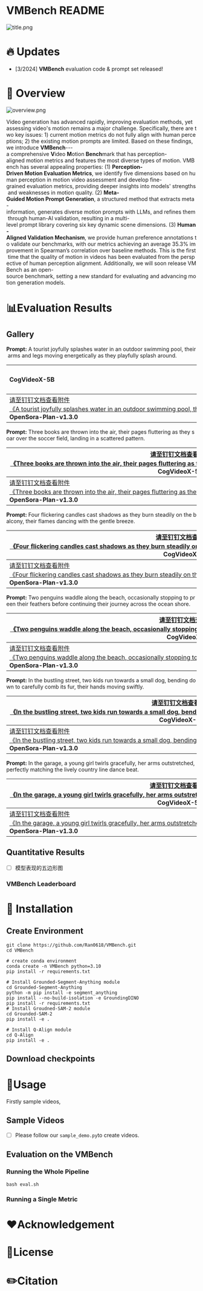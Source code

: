# VMBench README

![title.png](https://alidocs.oss-cn-zhangjiakou.aliyuncs.com/res/4j6OJMJEg6rjq3p8/img/666040a8-4ec1-474f-840e-f039539d7d08.png)

# 🔥 Updates

*   \[3/2024\] **VMBench** evaluation code & prompt set released!
    

# 📣 Overview

![overview.png](https://alidocs.oss-cn-zhangjiakou.aliyuncs.com/res/4j6OJMJEg6rjq3p8/img/27919c5f-fcea-4f50-8ed8-835ede58b392.png)

Video generation has advanced rapidly, improving evaluation methods, yet assessing video's motion remains a major challenge. Specifically, there are two key issues: 1) current motion metrics do not fully align with human perceptions; 2) the existing motion prompts are limited. Based on these findings, we introduce **VMBench**\---a comprehensive **V**ideo **M**otion **Bench**mark that has perception-aligned motion metrics and features the most diverse types of motion. VMBench has several appealing properties: (1) **Perception-Driven Motion Evaluation Metrics**, we identify five dimensions based on human perception in motion video assessment and develop fine-grained evaluation metrics, providing deeper insights into models' strengths and weaknesses in motion quality. (2) **Meta-Guided Motion Prompt Generation**, a structured method that extracts meta-information, generates diverse motion prompts with LLMs, and refines them through human-AI validation, resulting in a multi-level prompt library covering six key dynamic scene dimensions. (3) **Human-Aligned Validation Mechanism**, we provide human preference annotations to validate our benchmarks, with our metrics achieving an average 35.3\% improvement in Spearman’s correlation over baseline methods. This is the first time that the quality of motion in videos has been evaluated from the perspective of human perception alignment. Additionally, we will soon release VMBench as an open-source benchmark, setting a new standard for evaluating and advancing motion generation models.

# 📊Evaluation Results

## Gallery

**Prompt:** A tourist joyfully splashes water in an outdoor swimming pool, their arms and legs moving energetically as they playfully splash around.

| **CogVideoX-5B**                                             | [请至钉钉文档查看附件《A tourist joyfully splashes water in an outdoor swimming pool, their arms and legs moving energetica\_hunyuan.mp4》](https://alidocs.dingtalk.com/i/nodes/dQPGYqjpJYZnRbNYCEBn05lR8akx1Z5N?cid=64177395982&corpId=dingd8e1123006514592&iframeQuery=anchorId%3DX02m7lj7736rnh8mlzz51&utm_medium=im_card&utm_scene=person_space&utm_source=im) **HunyuanVideo** | [请至钉钉文档查看附件《A tourist joyfully splashes water in an outdoor swimming pool, their arms and legs moving energetica\_mochi.mp4》](https://alidocs.dingtalk.com/i/nodes/dQPGYqjpJYZnRbNYCEBn05lR8akx1Z5N?cid=64177395982&corpId=dingd8e1123006514592&iframeQuery=anchorId%3DX02m7lj7e37zf12f8eptb&utm_medium=im_card&utm_scene=person_space&utm_source=im) **Mochi 1** |
| :----------------------------------------------------------- | ------------------------------------------------------------ | ------------------------------------------------------------ |
| [请至钉钉文档查看附件《A tourist joyfully splashes water in an outdoor swimming pool, their arms and legs moving energetica\_opensora\_plan.mp4》](https://alidocs.dingtalk.com/i/nodes/dQPGYqjpJYZnRbNYCEBn05lR8akx1Z5N?cid=64177395982&corpId=dingd8e1123006514592&iframeQuery=anchorId%3DX02m7lj7sdhimszzu4qwed&utm_medium=im_card&utm_scene=person_space&utm_source=im) **OpenSora-Plan-v1.3.0** | [请至钉钉文档查看附件《A tourist joyfully splashes water in an outdoor swimming pool, their arms and legs moving energetica\_opensora.mp4》](https://alidocs.dingtalk.com/i/nodes/dQPGYqjpJYZnRbNYCEBn05lR8akx1Z5N?cid=64177395982&corpId=dingd8e1123006514592&iframeQuery=anchorId%3DX02m7lj8dpqt908qe1yzmi&utm_medium=im_card&utm_scene=person_space&utm_source=im) **OpenSora-v1.2** | [请至钉钉文档查看附件《A tourist joyfully splashes water in an outdoor swimming pool, their arms and legs moving energetica.mp4》](https://alidocs.dingtalk.com/i/nodes/dQPGYqjpJYZnRbNYCEBn05lR8akx1Z5N?cid=64177395982&corpId=dingd8e1123006514592&iframeQuery=anchorId%3DX02m7mxznpr6mmodztdutt&utm_medium=im_card&utm_scene=person_space&utm_source=im) **Wan2.1** |

**Prompt:** Three books are thrown into the air, their pages fluttering as they soar over the soccer field, landing in a scattered pattern.

|  [请至钉钉文档查看附件《Three books are thrown into the air, their pages fluttering as they soar over the soccer field, land\_cogvideo.mp4》](https://alidocs.dingtalk.com/i/nodes/dQPGYqjpJYZnRbNYCEBn05lR8akx1Z5N?cid=64177395982&corpId=dingd8e1123006514592&iframeQuery=anchorId%3DX02m7ljgas4zhkz6wzeez&utm_medium=im_card&utm_scene=person_space&utm_source=im) **CogVideoX-5B**  |  [请至钉钉文档查看附件《Three books are thrown into the air, their pages fluttering as they soar over the soccer field, land\_hunyuan.mp4》](https://alidocs.dingtalk.com/i/nodes/dQPGYqjpJYZnRbNYCEBn05lR8akx1Z5N?cid=64177395982&corpId=dingd8e1123006514592&iframeQuery=anchorId%3DX02m7ljge3asvsn3sp0o8f&utm_medium=im_card&utm_scene=person_space&utm_source=im) **HunyuanVideo**  |  [请至钉钉文档查看附件《Three books are thrown into the air, their pages fluttering as they soar over the soccer field, land\_mochi.mp4》](https://alidocs.dingtalk.com/i/nodes/dQPGYqjpJYZnRbNYCEBn05lR8akx1Z5N?cid=64177395982&corpId=dingd8e1123006514592&iframeQuery=anchorId%3DX02m7ljgh1llvcmmxhi1&utm_medium=im_card&utm_scene=person_space&utm_source=im) **Mochi 1**  |
| --- | --- | --- |
|  [请至钉钉文档查看附件《Three books are thrown into the air, their pages fluttering as they soar over the soccer field, land\_opensora\_plan.mp4》](https://alidocs.dingtalk.com/i/nodes/dQPGYqjpJYZnRbNYCEBn05lR8akx1Z5N?cid=64177395982&corpId=dingd8e1123006514592&iframeQuery=anchorId%3DX02m7ljgjx6l4cv9onm9fg&utm_medium=im_card&utm_scene=person_space&utm_source=im) **OpenSora-Plan-v1.3.0**  |  [请至钉钉文档查看附件《Three books are thrown into the air, their pages fluttering as they soar over the soccer field, land\_opensora.mp4》](https://alidocs.dingtalk.com/i/nodes/dQPGYqjpJYZnRbNYCEBn05lR8akx1Z5N?cid=64177395982&corpId=dingd8e1123006514592&iframeQuery=anchorId%3DX02m7ljgnyimntum4dflf8&utm_medium=im_card&utm_scene=person_space&utm_source=im) **OpenSora-v1.2**  |  [请至钉钉文档查看附件《Three books are thrown into the air, their pages fluttering as they soar over the soccer field, land.mp4》](https://alidocs.dingtalk.com/i/nodes/dQPGYqjpJYZnRbNYCEBn05lR8akx1Z5N?cid=64177395982&corpId=dingd8e1123006514592&iframeQuery=anchorId%3DX02m7my0iouigmwn4oe14&utm_medium=im_card&utm_scene=person_space&utm_source=im) **Wan2.1**  |

**Prompt:** Four flickering candles cast shadows as they burn steadily on the balcony, their flames dancing with the gentle breeze.

|  [请至钉钉文档查看附件《Four flickering candles cast shadows as they burn steadily on the balcony, their flames dancing with\_cogvideo.mp4》](https://alidocs.dingtalk.com/i/nodes/dQPGYqjpJYZnRbNYCEBn05lR8akx1Z5N?cid=64177395982&corpId=dingd8e1123006514592&iframeQuery=anchorId%3DX02m7ljhgsqwszlcqp373c&utm_medium=im_card&utm_scene=person_space&utm_source=im) **CogVideoX-5B**  |  [请至钉钉文档查看附件《Four flickering candles cast shadows as they burn steadily on the balcony, their flames dancing with\_hunyuan.mp4》](https://alidocs.dingtalk.com/i/nodes/dQPGYqjpJYZnRbNYCEBn05lR8akx1Z5N?cid=64177395982&corpId=dingd8e1123006514592&iframeQuery=anchorId%3DX02m7ljhzb783bc1l4y4fo&utm_medium=im_card&utm_scene=person_space&utm_source=im) **HunyuanVideo**  |  [请至钉钉文档查看附件《Four flickering candles cast shadows as they burn steadily on the balcony, their flames dancing with\_mochi.mp4》](https://alidocs.dingtalk.com/i/nodes/dQPGYqjpJYZnRbNYCEBn05lR8akx1Z5N?cid=64177395982&corpId=dingd8e1123006514592&iframeQuery=anchorId%3DX02m7lji2ejxv2q8ed8eg9&utm_medium=im_card&utm_scene=person_space&utm_source=im) **Mochi 1**  |
| --- | --- | --- |
|  [请至钉钉文档查看附件《Four flickering candles cast shadows as they burn steadily on the balcony, their flames dancing with\_opensora\_plan.mp4》](https://alidocs.dingtalk.com/i/nodes/dQPGYqjpJYZnRbNYCEBn05lR8akx1Z5N?cid=64177395982&corpId=dingd8e1123006514592&iframeQuery=anchorId%3DX02m7lji5toghw3ae5vqob&utm_medium=im_card&utm_scene=person_space&utm_source=im) **OpenSora-Plan-v1.3.0**  |  [请至钉钉文档查看附件《Four flickering candles cast shadows as they burn steadily on the balcony, their flames dancing with\_opensora.mp4》](https://alidocs.dingtalk.com/i/nodes/dQPGYqjpJYZnRbNYCEBn05lR8akx1Z5N?cid=64177395982&corpId=dingd8e1123006514592&iframeQuery=anchorId%3DX02m7lji91fexbx81ijuwp&utm_medium=im_card&utm_scene=person_space&utm_source=im) **OpenSora-v1.2**  |  [请至钉钉文档查看附件《Four flickering candles cast shadows as they burn steadily on the balcony, their flames dancing with.mp4》](https://alidocs.dingtalk.com/i/nodes/dQPGYqjpJYZnRbNYCEBn05lR8akx1Z5N?cid=64177395982&corpId=dingd8e1123006514592&iframeQuery=anchorId%3DX02m7my2ya595uty2qp67q&utm_medium=im_card&utm_scene=person_space&utm_source=im) **Wan2.1**  |

**Prompt:** Two penguins waddle along the beach, occasionally stopping to preen their feathers before continuing their journey across the ocean shore.

|  [请至钉钉文档查看附件《Two penguins waddle along the beach, occasionally stopping to preen their feathers before continuing\_cogvideo.mp4》](https://alidocs.dingtalk.com/i/nodes/dQPGYqjpJYZnRbNYCEBn05lR8akx1Z5N?cid=64177395982&corpId=dingd8e1123006514592&iframeQuery=anchorId%3DX02m7ljklmq4ewphi1oski&utm_medium=im_card&utm_scene=person_space&utm_source=im) **CogVideoX-5B**  |  [请至钉钉文档查看附件《Two penguins waddle along the beach, occasionally stopping to preen their feathers before continuing\_hunyuan.mp4》](https://alidocs.dingtalk.com/i/nodes/dQPGYqjpJYZnRbNYCEBn05lR8akx1Z5N?cid=64177395982&corpId=dingd8e1123006514592&iframeQuery=anchorId%3DX02m7ljkpu922fhi6pmbv4&utm_medium=im_card&utm_scene=person_space&utm_source=im) **HunyuanVideo**  |  [请至钉钉文档查看附件《Two penguins waddle along the beach, occasionally stopping to preen their feathers before continuing\_mochi.mp4》](https://alidocs.dingtalk.com/i/nodes/dQPGYqjpJYZnRbNYCEBn05lR8akx1Z5N?cid=64177395982&corpId=dingd8e1123006514592&iframeQuery=anchorId%3DX02m7ljl5df2sj26jfc47i&utm_medium=im_card&utm_scene=person_space&utm_source=im) **Mochi 1**  |
| --- | --- | --- |
|  [请至钉钉文档查看附件《Two penguins waddle along the beach, occasionally stopping to preen their feathers before continuing\_opensora\_plan.mp4》](https://alidocs.dingtalk.com/i/nodes/dQPGYqjpJYZnRbNYCEBn05lR8akx1Z5N?cid=64177395982&corpId=dingd8e1123006514592&iframeQuery=anchorId%3DX02m7ljl89u0a9j82z2269t&utm_medium=im_card&utm_scene=person_space&utm_source=im) **OpenSora-Plan-v1.3.0**  |  [请至钉钉文档查看附件《Two penguins waddle along the beach, occasionally stopping to preen their feathers before continuing\_opensora.mp4》](https://alidocs.dingtalk.com/i/nodes/dQPGYqjpJYZnRbNYCEBn05lR8akx1Z5N?cid=64177395982&corpId=dingd8e1123006514592&iframeQuery=anchorId%3DX02m7ljlbjkgmvrqvfgwn5&utm_medium=im_card&utm_scene=person_space&utm_source=im) **OpenSora-v1.2**  |  [请至钉钉文档查看附件《Two penguins waddle along the beach, occasionally stopping to preen their feathers before continuing.mp4》](https://alidocs.dingtalk.com/i/nodes/dQPGYqjpJYZnRbNYCEBn05lR8akx1Z5N?cid=64177395982&corpId=dingd8e1123006514592&iframeQuery=anchorId%3DX02m7my3lzr359dlgv49cd&utm_medium=im_card&utm_scene=person_space&utm_source=im) **Wan2.1**  |

**Prompt:** In the bustling street, two kids run towards a small dog, bending down to carefully comb its fur, their hands moving swiftly.

|  [请至钉钉文档查看附件《In the bustling street, two kids run towards a small dog, bending down to carefully comb its fur, th\_cogvideo.mp4》](https://alidocs.dingtalk.com/i/nodes/dQPGYqjpJYZnRbNYCEBn05lR8akx1Z5N?cid=64177395982&corpId=dingd8e1123006514592&iframeQuery=anchorId%3DX02m7ljtj84kb7vlwht3n&utm_medium=im_card&utm_scene=person_space&utm_source=im) **CogVideoX-5B**  |  [请至钉钉文档查看附件《In the bustling street, two kids run towards a small dog, bending down to carefully comb its fur, th\_hunyuan.mp4》](https://alidocs.dingtalk.com/i/nodes/dQPGYqjpJYZnRbNYCEBn05lR8akx1Z5N?cid=64177395982&corpId=dingd8e1123006514592&iframeQuery=anchorId%3DX02m7ljtme6jx50s2ry9n&utm_medium=im_card&utm_scene=person_space&utm_source=im) **HunyuanVideo**  |  [请至钉钉文档查看附件《In the bustling street, two kids run towards a small dog, bending down to carefully comb its fur, th\_mochi.mp4》](https://alidocs.dingtalk.com/i/nodes/dQPGYqjpJYZnRbNYCEBn05lR8akx1Z5N?cid=64177395982&corpId=dingd8e1123006514592&iframeQuery=anchorId%3DX02m7ljtplc6n7zff50hz8&utm_medium=im_card&utm_scene=person_space&utm_source=im) **Mochi 1**  |
| --- | --- | --- |
|  [请至钉钉文档查看附件《In the bustling street, two kids run towards a small dog, bending down to carefully comb its fur, th\_opensora\_plan.mp4》](https://alidocs.dingtalk.com/i/nodes/dQPGYqjpJYZnRbNYCEBn05lR8akx1Z5N?cid=64177395982&corpId=dingd8e1123006514592&iframeQuery=anchorId%3DX02m7ljts0yj1612d7sd1h&utm_medium=im_card&utm_scene=person_space&utm_source=im) **OpenSora-Plan-v1.3.0**  |  [请至钉钉文档查看附件《In the bustling street, two kids run towards a small dog, bending down to carefully comb its fur, th\_opensora.mp4》](https://alidocs.dingtalk.com/i/nodes/dQPGYqjpJYZnRbNYCEBn05lR8akx1Z5N?cid=64177395982&corpId=dingd8e1123006514592&iframeQuery=anchorId%3DX02m7ljtutc58dmvibg5ia&utm_medium=im_card&utm_scene=person_space&utm_source=im) **OpenSora-v1.2**  |  [请至钉钉文档查看附件《In the bustling street, two kids run towards a small dog, bending down to carefully comb its fur, th.mp4》](https://alidocs.dingtalk.com/i/nodes/dQPGYqjpJYZnRbNYCEBn05lR8akx1Z5N?cid=64177395982&corpId=dingd8e1123006514592&iframeQuery=anchorId%3DX02m7my4c37mpp5khlwk8&utm_medium=im_card&utm_scene=person_space&utm_source=im) **Wan2.1**  |

**Prompt:** In the garage, a young girl twirls gracefully, her arms outstretched, perfectly matching the lively country line dance beat.

|  [请至钉钉文档查看附件《In the garage, a young girl twirls gracefully, her arms outstretched, perfectly matching the lively \_cogvideo.mp4》](https://alidocs.dingtalk.com/i/nodes/dQPGYqjpJYZnRbNYCEBn05lR8akx1Z5N?cid=64177395982&corpId=dingd8e1123006514592&iframeQuery=anchorId%3DX02m7lob3hbtvruv1gs6z&utm_medium=im_card&utm_scene=person_space&utm_source=im) **CogVideoX-5B**  |  [请至钉钉文档查看附件《In the garage, a young girl twirls gracefully, her arms outstretched, perfectly matching the lively \_hunyuan.mp4》](https://alidocs.dingtalk.com/i/nodes/dQPGYqjpJYZnRbNYCEBn05lR8akx1Z5N?cid=64177395982&corpId=dingd8e1123006514592&iframeQuery=anchorId%3DX02m7lob90lj5tc8wg8dch&utm_medium=im_card&utm_scene=person_space&utm_source=im) **HunyuanVideo**  |  [请至钉钉文档查看附件《In the garage, a young girl twirls gracefully, her arms outstretched, perfectly matching the lively \_mochi.mp4》](https://alidocs.dingtalk.com/i/nodes/dQPGYqjpJYZnRbNYCEBn05lR8akx1Z5N?cid=64177395982&corpId=dingd8e1123006514592&iframeQuery=anchorId%3DX02m7lobdqmcf2yxu35dyc&utm_medium=im_card&utm_scene=person_space&utm_source=im) **Mochi 1**  |
| --- | --- | --- |
|  [请至钉钉文档查看附件《In the garage, a young girl twirls gracefully, her arms outstretched, perfectly matching the lively \_opensora\_plan.mp4》](https://alidocs.dingtalk.com/i/nodes/dQPGYqjpJYZnRbNYCEBn05lR8akx1Z5N?cid=64177395982&corpId=dingd8e1123006514592&iframeQuery=anchorId%3DX02m7lobhphgpoyao9w52&utm_medium=im_card&utm_scene=person_space&utm_source=im) **OpenSora-Plan-v1.3.0**  |  [请至钉钉文档查看附件《In the garage, a young girl twirls gracefully, her arms outstretched, perfectly matching the lively \_opensora.mp4》](https://alidocs.dingtalk.com/i/nodes/dQPGYqjpJYZnRbNYCEBn05lR8akx1Z5N?cid=64177395982&corpId=dingd8e1123006514592&iframeQuery=anchorId%3DX02m7lobnktgah083xfwz4&utm_medium=im_card&utm_scene=person_space&utm_source=im) **OpenSora-v1.2**  |  [请至钉钉文档查看附件《In the garage, a young girl twirls gracefully, her arms outstretched, perfectly matching the lively .mp4》](https://alidocs.dingtalk.com/i/nodes/dQPGYqjpJYZnRbNYCEBn05lR8akx1Z5N?cid=64177395982&corpId=dingd8e1123006514592&iframeQuery=anchorId%3DX02m7log71o0syqws35e47p&utm_medium=im_card&utm_scene=person_space&utm_source=im) **Wan2.1**  |

## Quantitative Results

*   [ ] 模型表现的五边形图
    

### VMBench Leaderboard

# 🔨 Installation

## Create Environment

```shell
git clone https://github.com/Ran0618/VMBench.git
cd VMBench

# create conda environment
conda create -n VMBench python=3.10
pip install -r requirements.txt

# Install Grounded-Segment-Anything module
cd Grounded-Segment-Anything
python -m pip install -e segment_anything
pip install --no-build-isolation -e GroundingDINO
pip install -r requirements.txt
# Install Groudned-SAM-2 module
cd Grounded-SAM-2
pip install -e .

# Install Q-Align module
cd Q-Align
pip install -e .
```

## Download checkpoints

# 🔧Usage

Firstly sample videos, 

## Sample Videos

*   [ ] Please follow our `sample_demo.py`to create videos. 
    

## Evaluation on the VMBench

### Running the Whole Pipeline

`bash eval.sh`

### Running a Single Metric

# ❤️Acknowledgement

# 📜License

# ✏️Citation